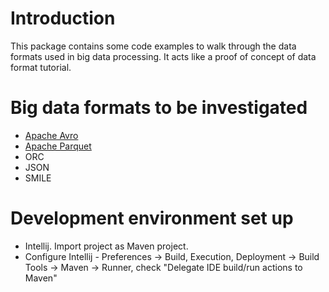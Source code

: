 # Introduction
This package contains some code examples to walk through the data formats used in big data processing. It acts like a proof of concept of data format tutorial. 

# Big data formats to be investigated
 
* [Apache Avro](https://avro.apache.org/)
* [Apache Parquet](https://parquet.apache.org/)
* ORC
* JSON
* SMILE

# Development environment set up
* Intellij. Import project as Maven project. 
* Configure Intellij - Preferences -> Build, Execution, Deployment -> Build Tools -> Maven -> Runner, 
check "Delegate IDE build/run actions to Maven"